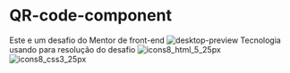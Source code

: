 # QR-code-component
Este e um desafio do Mentor de front-end
![desktop-preview](https://github.com/Raimundobraz2/QR-code-component/assets/139639664/5caf6939-dafb-4b2f-8e9b-877bd4fae792)
Tecnologia usando para resolução do desafio
![icons8_html_5_25px](https://github.com/Raimundobraz2/QR-code-component/assets/139639664/b867c8ce-652e-4e98-959e-83c1a5996529)
![icons8_css3_25px](https://github.com/Raimundobraz2/QR-code-component/assets/139639664/35fd6aec-3407-4842-9491-334b1c89e745)

